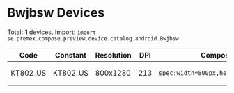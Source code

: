# Bwjbsw Devices

Total: **1** devices. Import: `import se.premex.compose.preview.device.catalog.android.Bwjbsw`

| Code | Constant | Resolution | DPI | Compose Spec | Preview Usage |
|------|----------|------------|-----|-------------|---------------|
| KT802_US | KT802_US | 800x1280 | 213 | `spec:width=800px,height=1280px,dpi=213` | `@Preview(device = Bwjbsw.KT802_US)` |

<!-- Generated automatically. Do not edit manually. -->
